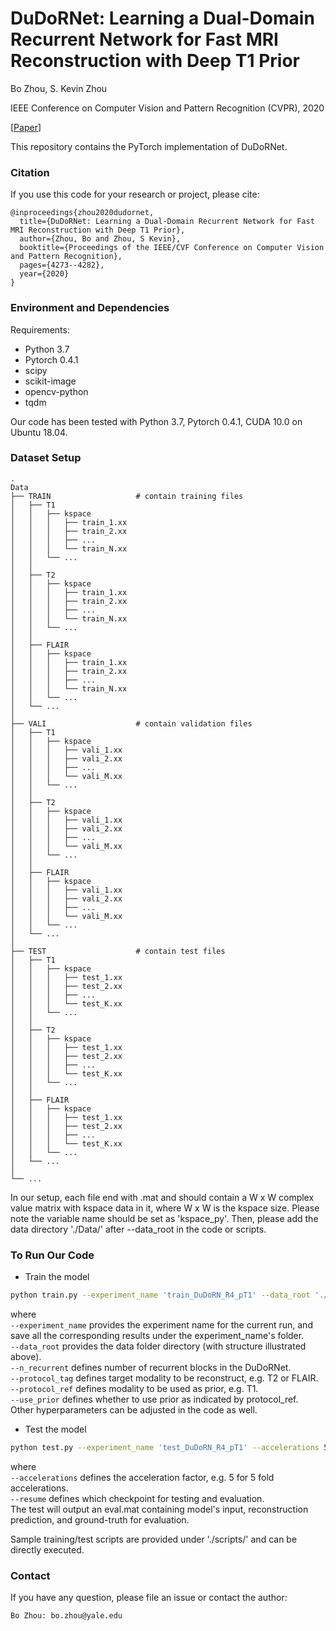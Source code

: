 # DuDoRNet: Learning a Dual-Domain Recurrent Network for Fast MRI Reconstruction with Deep T1 Prior

Bo Zhou, S. Kevin Zhou

IEEE Conference on Computer Vision and Pattern Recognition (CVPR), 2020

[[Paper](http://openaccess.thecvf.com/content_CVPR_2020/papers/Zhou_DuDoRNet_Learning_a_Dual-Domain_Recurrent_Network_for_Fast_MRI_Reconstruction_CVPR_2020_paper.pdf)]

This repository contains the PyTorch implementation of DuDoRNet.

### Citation
If you use this code for your research or project, please cite:

	@inproceedings{zhou2020dudornet,
	  title={DuDoRNet: Learning a Dual-Domain Recurrent Network for Fast MRI Reconstruction with Deep T1 Prior},
	  author={Zhou, Bo and Zhou, S Kevin},
	  booktitle={Proceedings of the IEEE/CVF Conference on Computer Vision and Pattern Recognition},
	  pages={4273--4282},
	  year={2020}
	}


### Environment and Dependencies
Requirements:
* Python 3.7
* Pytorch 0.4.1
* scipy
* scikit-image
* opencv-python
* tqdm

Our code has been tested with Python 3.7, Pytorch 0.4.1, CUDA 10.0 on Ubuntu 18.04.


### Dataset Setup
    .
    Data
    ├── TRAIN                   # contain training files
    │   ├── T1
    │   │   ├── kspace
    │   │   │   ├── train_1.xx          
    │   │   │   ├── train_2.xx 
    │   │   │   ├── ...         
    │   │   │   └── train_N.xx 
    │   │   └── ...
    │   │   
    │   ├── T2
    │   │   ├── kspace
    │   │   │   ├── train_1.xx          
    │   │   │   ├── train_2.xx 
    │   │   │   ├── ...         
    │   │   │   └── train_N.xx 
    │   │   └── ...
    │   │   
    │   ├── FLAIR
    │   │   ├── kspace
    │   │   │   ├── train_1.xx          
    │   │   │   ├── train_2.xx 
    │   │   │   ├── ...         
    │   │   │   └── train_N.xx 
    │   │   └── ...
    │   └── ...
    │
    ├── VALI                    # contain validation files
    │   ├── T1
    │   │   ├── kspace
    │   │   │   ├── vali_1.xx          
    │   │   │   ├── vali_2.xx 
    │   │   │   ├── ...         
    │   │   │   └── vali_M.xx 
    │   │   └── ...
    │   │   
    │   ├── T2
    │   │   ├── kspace
    │   │   │   ├── vali_1.xx          
    │   │   │   ├── vali_2.xx 
    │   │   │   ├── ...         
    │   │   │   └── vali_M.xx 
    │   │   └── ...
    │   │   
    │   ├── FLAIR
    │   │   ├── kspace
    │   │   │   ├── vali_1.xx          
    │   │   │   ├── vali_2.xx 
    │   │   │   ├── ...         
    │   │   │   └── vali_M.xx 
    │   │   └── ...
    │   └── ...
    │
    ├── TEST                    # contain test files
    │   ├── T1
    │   │   ├── kspace
    │   │   │   ├── test_1.xx          
    │   │   │   ├── test_2.xx 
    │   │   │   ├── ...         
    │   │   │   └── test_K.xx 
    │   │   └── ...
    │   │   
    │   ├── T2
    │   │   ├── kspace
    │   │   │   ├── test_1.xx          
    │   │   │   ├── test_2.xx 
    │   │   │   ├── ...         
    │   │   │   └── test_K.xx 
    │   │   └── ...
    │   │   
    │   ├── FLAIR
    │   │   ├── kspace
    │   │   │   ├── test_1.xx          
    │   │   │   ├── test_2.xx 
    │   │   │   ├── ...         
    │   │   │   └── test_K.xx 
    │   │   └── ...
    │   └── ...
    │            
    └── ...

In our setup, each file end with .mat and should contain a W x W complex value matrix with kspace data in it, where W x W is the kspace size. 
Please note the variable name should be set as 'kspace_py'.
Then, please add the data directory './Data/' after --data_root in the code or scripts.

### To Run Our Code
- Train the model
```bash
python train.py --experiment_name 'train_DuDoRN_R4_pT1' --data_root './Data/' --dataset 'Cartesian' --netG 'DRDN' --n_recurrent 4 --use_prior --protocol_ref 'T1' --protocol_tag 'T2'
```
where \
`--experiment_name` provides the experiment name for the current run, and save all the corresponding results under the experiment_name's folder. \
`--data_root`  provides the data folder directory (with structure illustrated above). \
`--n_recurrent` defines number of recurrent blocks in the DuDoRNet. \
`--protocol_tag` defines target modality to be reconstruct, e.g. T2 or FLAIR. \
`--protocol_ref` defines modality to be used as prior, e.g. T1. \
`--use_prior` defines whether to use prior as indicated by protocol_ref. \
Other hyperparameters can be adjusted in the code as well.

- Test the model
```bash
python test.py --experiment_name 'test_DuDoRN_R4_pT1' --accelerations 5 --resume './outputs/train_DuDoRN_R4_pT1/checkpoints/model_259.pt' --data_root './Data/' --dataset 'Cartesian' --netG 'DRDN' --n_recurrent 4 --use_prior --protocol_ref 'T1' --protocol_tag 'T2'
```
where \
`--accelerations` defines the acceleration factor, e.g. 5 for 5 fold accelerations. \
`--resume` defines which checkpoint for testing and evaluation. \
The test will output an eval.mat containing model's input, reconstruction prediction, and ground-truth for evaluation.

Sample training/test scripts are provided under './scripts/' and can be directly executed.


### Contact 
If you have any question, please file an issue or contact the author:
```
Bo Zhou: bo.zhou@yale.edu
```